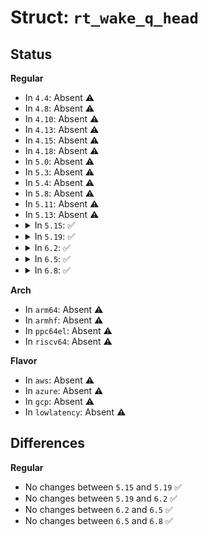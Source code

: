 # Struct: <code>rt_wake_q_head</code>

## Status
<b>Regular</b>
<ul>
<li>
In <code>4.4</code>: Absent ⚠️
</li>
<li>
In <code>4.8</code>: Absent ⚠️
</li>
<li>
In <code>4.10</code>: Absent ⚠️
</li>
<li>
In <code>4.13</code>: Absent ⚠️
</li>
<li>
In <code>4.15</code>: Absent ⚠️
</li>
<li>
In <code>4.18</code>: Absent ⚠️
</li>
<li>
In <code>5.0</code>: Absent ⚠️
</li>
<li>
In <code>5.3</code>: Absent ⚠️
</li>
<li>
In <code>5.4</code>: Absent ⚠️
</li>
<li>
In <code>5.8</code>: Absent ⚠️
</li>
<li>
In <code>5.11</code>: Absent ⚠️
</li>
<li>
In <code>5.13</code>: Absent ⚠️
</li>
<li>
<details>
<summary>In <code>5.15</code>: ✅</summary>

```c
struct rt_wake_q_head {
    struct wake_q_head head;
    struct task_struct *rtlock_task;
};
```
</details>
</li>
<li>
<details>
<summary>In <code>5.19</code>: ✅</summary>

```c
struct rt_wake_q_head {
    struct wake_q_head head;
    struct task_struct *rtlock_task;
};
```
</details>
</li>
<li>
<details>
<summary>In <code>6.2</code>: ✅</summary>

```c
struct rt_wake_q_head {
    struct wake_q_head head;
    struct task_struct *rtlock_task;
};
```
</details>
</li>
<li>
<details>
<summary>In <code>6.5</code>: ✅</summary>

```c
struct rt_wake_q_head {
    struct wake_q_head head;
    struct task_struct *rtlock_task;
};
```
</details>
</li>
<li>
<details>
<summary>In <code>6.8</code>: ✅</summary>

```c
struct rt_wake_q_head {
    struct wake_q_head head;
    struct task_struct *rtlock_task;
};
```
</details>
</li>
</ul>
<b>Arch</b>
<ul>
<li>
In <code>arm64</code>: Absent ⚠️
</li>
<li>
In <code>armhf</code>: Absent ⚠️
</li>
<li>
In <code>ppc64el</code>: Absent ⚠️
</li>
<li>
In <code>riscv64</code>: Absent ⚠️
</li>
</ul>
<b>Flavor</b>
<ul>
<li>
In <code>aws</code>: Absent ⚠️
</li>
<li>
In <code>azure</code>: Absent ⚠️
</li>
<li>
In <code>gcp</code>: Absent ⚠️
</li>
<li>
In <code>lowlatency</code>: Absent ⚠️
</li>
</ul>

## Differences
<b>Regular</b>
<ul>
<li>
No changes between <code>5.15</code> and <code>5.19</code> ✅
</li>
<li>
No changes between <code>5.19</code> and <code>6.2</code> ✅
</li>
<li>
No changes between <code>6.2</code> and <code>6.5</code> ✅
</li>
<li>
No changes between <code>6.5</code> and <code>6.8</code> ✅
</li>
</ul>
